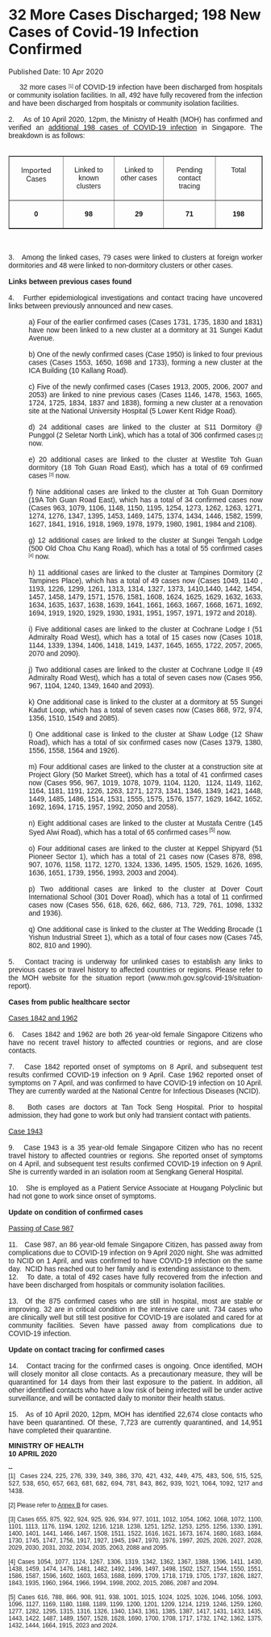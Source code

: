 <html>
    <meta http-equiv="Content-Type" content="text/html; charset=utf-8"/>
    <meta charset="utf-8"/>
    <title>32 More Cases Discharged; 198 New Cases of Covid-19 Infection Confirmed</title>
    <body><h1>32 More Cases Discharged; 198 New Cases of Covid-19 Infection Confirmed</h1>
    <p>Published Date: 10 Apr 2020</p> <div style="text-align: justify;"><span style="font-family: Arial; font-size: 14px;">&nbsp; &nbsp;&nbsp; 32 more cases <span style="font-size: 10px;"><sup>[1]</sup> </span>of COVID-19 infection have been discharged from hospitals or community isolation facilities. In all, 492 have fully recovered from the infection and have been discharged from hospitals or community isolation facilities. <br><br></span><span style="font-family: Arial; font-size: 14px;">2. &nbsp;&nbsp; As of 10 April 2020, 12pm, the Ministry of Health (MOH) has confirmed and verified an <a title="additional 198 cases of COVID-19 infection" href="/docs/librariesprovider5/pressroom/press-releases/annex10-4rev.pdf?sfvrsn=cc61b2b5_2">additional 198 cases of COVID-19 infection</a>&nbsp;in Singapore. The breakdown is as follows: </span></div><div style="text-align: justify;"><span style="font-family: Arial; font-size: 14px;"><br></span></div><div style="text-align: justify;"><span style="font-family: Arial; font-size: 14px;"> </span><table border="1" cellspacing="0" cellpadding="0"> <tbody><tr> <td width="120" valign="top"> <p align="center"><span style="font-size: 14px;">Imported C<span style="font-family: Arial;">ases</span></span></p> </td> <td width="120" valign="top"> <p align="center"><span style="font-family: Arial; font-size: 14px;">Linked to known clusters</span></p> </td> <td width="120" valign="top"> <p align="center"><span style="font-family: Arial; font-size: 14px;">Linked to other cases</span></p> </td> <td width="120" valign="top"> <p align="center"><span style="font-family: Arial; font-size: 14px;">Pending contact tracing </span></p> </td> <td width="120" valign="top"> <p align="center"><span style="font-family: Arial; font-size: 14px;">Total</span></p> </td> </tr> <tr> <td width="120" valign="top"> <p align="center"><span style="font-family: Arial; font-size: 14px;"><strong>0</strong></span></p> </td> <td width="120" valign="top"> <p align="center"><span style="font-family: Arial; font-size: 14px;"><strong>98</strong></span></p> </td> <td width="120" valign="top"> <p align="center"><span style="font-family: Arial; font-size: 14px;"><strong>29</strong></span></p> </td> <td width="120" valign="top"> <p align="center"><span style="font-family: Arial; font-size: 14px;"><strong>71</strong></span></p> </td> <td width="120" valign="top"> <p align="center"><strong><span style="font-family: Arial; font-size: 14px;">198</span></strong></p> </td> </tr> </tbody></table><span style="font-family: Arial; font-size: 14px;"> <br><br>3. &nbsp; Among the linked cases, 79 cases were linked to clusters at foreign worker dormitories and 48 were linked to non-dormitory clusters or other cases.<br><br></span></div><div style="text-align: justify;"><span style="font-family: Arial; font-size: 14px;"><strong>Links between previous cases found<br><br></strong></span></div><div style="text-align: justify;"><span style="font-family: Arial; font-size: 14px;">4. &nbsp; Further epidemiological investigations and contact tracing have uncovered links between previously announced and new cases.<br><br></span></div><div style="text-align: justify; margin-left: 40px;"><span style="font-family: Arial; font-size: 14px;">a)&nbsp;Four of the earlier confirmed cases (Cases 1731, 1735, 1830 and 1831) have now been linked to a new cluster at a dormitory at 31 Sungei Kadut Avenue.<br><br></span><span style="font-family: Arial; font-size: 14px;">b)&nbsp;One of the newly confirmed cases (Case 1950) is linked to four previous cases (Cases 1553, 1650, 1698 and 1733), forming a new cluster at the ICA Building (10 Kallang Road). <br><br></span><span style="font-family: Arial; font-size: 14px;">c)&nbsp;Five of the newly confirmed cases (Cases 1913, 2005, 2006, 2007 and 2053) are linked to nine previous cases (Cases 1146, 1478, 1563, 1665, 1724, 1725, 1834, 1837 and 1838), forming a new cluster at a renovation site at the National University Hospital (5 Lower Kent Ridge Road).<br><br></span><span style="font-family: Arial; font-size: 14px;">d)&nbsp;24 additional cases are linked to the cluster at S11 Dormitory @ Punggol (2 Seletar North Link), which has a total of 306 confirmed cases<span style="font-size: 10px;"> [2]</span> now. <br><br></span><span style="font-family: Arial; font-size: 14px;">e)&nbsp;20 additional cases are linked to the cluster at Westlite Toh Guan dormitory (18 Toh Guan Road East), which has a total of 69 confirmed cases <span style="font-size: 10px;"><sup>[3]</sup></span> now. <br><br></span><span style="font-family: Arial; font-size: 14px;">f)&nbsp;Nine additional cases are linked to the cluster at Toh Guan Dormitory (19A Toh Guan Road East), which has a total of 34 confirmed cases now (Cases 963, 1079, 1106, 1148, 1150, 1195, 1254, 1273, 1262, 1263, 1271, 1274, 1276, 1347, 1395, 1453, 1469, 1475, 1374, 1434, 1446, 1582, 1599, 1627, 1841, 1916, 1918, 1969, 1978, 1979, 1980, 1981, 1984 and 2108).<br><br></span><span style="font-family: Arial; font-size: 14px;">g)&nbsp;12 additional cases are linked to the cluster at Sungei Tengah Lodge (500 Old Choa Chu Kang Road), which has a total of 55 confirmed cases <span style="font-size: 10px;"><sup>[4]</sup></span> now.<br><br></span><span style="font-family: Arial; font-size: 14px;">h)&nbsp;11 additional cases are linked to the cluster at Tampines Dormitory (2 Tampines Place), which has a total of 49 cases now (Cases 1049, 1140 , 1193, 1226, 1299, 1261, 1313, 1314, 1327, 1373, 1410,1440, 1442, 1454, 1457, 1458, 1479, 1571, 1576, 1581, 1608, 1624, 1625, 1629, 1632, 1633, 1634, 1635, 1637, 1638, 1639, 1641, 1661, 1663, 1667, 1668, 1671, 1692, 1694, 1919, 1920, 1929, 1930, 1931, 1951, 1957, 1971, 1972 and 2018).<br><br></span><span style="font-family: Arial; font-size: 14px;">i)&nbsp;Five additional cases are linked to the cluster at Cochrane Lodge I (51 Admiralty Road West), which has a total of 15 cases now (Cases 1018, 1144, 1339, 1394, 1406, 1418, 1419, 1437, 1645, 1655, 1722, 2057, 2065, 2070 and 2090). <br><br></span><span style="font-family: Arial; font-size: 14px;">j)&nbsp;Two additional cases are linked to the cluster at Cochrane Lodge II (49 Admiralty Road West), which has a total of seven cases now (Cases 956, 967, 1104, 1240, 1349, 1640 and 2093).<br><br></span><span style="font-family: Arial; font-size: 14px;">k)&nbsp;One additional case is linked to the cluster at a dormitory at 55 Sungei Kadut Loop, which has a total of seven cases now (Cases 868, 972, 974, 1356, 1510, 1549 and 2085).<br><br></span><span style="font-family: Arial; font-size: 14px;">l)&nbsp;One additional case is linked to the cluster at Shaw Lodge (12 Shaw Road), which has a total of six confirmed cases now (Cases 1379, 1380, 1556, 1558, 1564 and 1926). <br><br></span><span style="font-family: Arial; font-size: 14px;">m)&nbsp;Four additional cases are linked to the cluster at a construction site at Project Glory (50 Market Street), which has a total of 41 confirmed cases now (Cases 956, 967, 1019, 1078, 1079, 1104, 1120,&nbsp; 1124, 1149, 1162, 1164, 1181, 1191, 1226, 1263, 1271, 1273, 1341, 1346, 1349, 1421, 1448, 1449, 1485, 1486, 1514, 1531, 1555, 1575, 1576, 1577, 1629, 1642, 1652, 1692, 1694, 1715, 1957, 1992, 2050 and 2058).<br><br></span><span style="font-family: Arial; font-size: 14px;">n)&nbsp;Eight additional cases are linked to the cluster at Mustafa Centre (145 Syed Alwi Road), which has a total of 65 confirmed cases<sup><span style="font-size: 10px;"> [5]</span></sup> now. <br><br></span><span style="font-family: Arial; font-size: 14px;">o)&nbsp;Four additional cases are linked to the cluster at Keppel Shipyard (51 Pioneer Sector 1), which has a total of 21 cases now (Cases 878, 898, 907, 1076, 1158, 1172, 1270, 1324, 1336, 1495, 1505, 1529, 1626, 1695, 1636, 1651, 1739, 1956, 1993, 2003 and 2004). <br><br></span><span style="font-family: Arial; font-size: 14px;">p)&nbsp;Two additional cases are linked to the cluster at Dover Court International School (301 Dover Road), which has a total of 11 confirmed cases now (Cases 556, 618, 626, 662, 686, 713, 729, 761, 1098, 1332 and 1936). <br><br></span><span style="font-family: Arial; font-size: 14px;">q)&nbsp;One additional case is linked to the cluster at The Wedding Brocade (1 Yishun Industrial Street 1), which as a total of four cases now (Cases 745, 802, 810 and 1990). </span></div><div style="text-align: justify;"><span style="font-family: Arial; font-size: 14px;"><br>5. &nbsp; Contact tracing is underway for unlinked cases to establish any links to previous cases or travel history to affected countries or regions. Please refer to the MOH website for the situation report (www.moh.gov.sg/covid-19/situation-report).<br><br><strong>C</strong></span><span style="font-family: Arial; font-size: 14px;"><strong>ases from public healthcare sector</strong></span></div><div style="text-align: justify;"><span style="font-family: Arial; font-size: 14px;"><br><u>Cases 1842 and 1962</u></span></div><div style="text-align: justify;"><span style="font-family: Arial; font-size: 14px;"><br>6. &nbsp; Cases 1842 and 1962 are both 26 year-old female Singapore Citizens who have no recent travel history to affected countries or regions, and are close contacts. <br><br></span></div><div style="text-align: justify;"><span style="font-family: Arial; font-size: 14px;">7. &nbsp; Case 1842 reported onset of symptoms on 8 April, and subsequent test results confirmed COVID-19 infection on 9 April. Case 1962 reported onset of symptoms on 7 April, and was confirmed to have COVID-19 infection on 10 April. They are currently warded at the National Centre for Infectious Diseases (NCID).<br></span></div><div style="text-align: justify;"><span style="font-family: Arial; font-size: 14px;"><br>8. &nbsp; Both cases are doctors at Tan Tock Seng Hospital. Prior to hospital admission, they had gone to work but only had transient contact with patients. <br><br></span></div><div style="text-align: justify;"><span style="font-family: Arial; font-size: 14px;"><u>Case 1943</u></span></div><div style="text-align: justify;"><span style="font-family: Arial; font-size: 14px;"><br>9. &nbsp; Case 1943 is a 35 year-old female Singapore Citizen who has no recent travel history to affected countries or regions. She reported onset of symptoms on 4 April, and subsequent test results confirmed COVID-19 infection on 9 April. She is currently warded in an isolation room at Sengkang General Hospital. </span></div><div style="text-align: justify;"><span style="font-family: Arial; font-size: 14px;"><br>10. &nbsp; She is employed as a Patient Service Associate at Hougang Polyclinic but had not gone to work since onset of symptoms. </span></div><div style="text-align: justify;"><span style="font-family: Arial; font-size: 14px;"><br><strong>Update on condition of confirmed cases</strong></span></div><div style="text-align: justify;"><span style="font-family: Arial; font-size: 14px;"><br><u>Passing of Case 987</u></span></div><div style="text-align: justify;"><span style="font-family: Arial; font-size: 14px;"><br>11. &nbsp; Case 987, an 86 year-old female Singapore Citizen, has passed away from complications due to COVID-19 infection on 9 April 2020 night. She was admitted to NCID on 1 April, and was confirmed to have COVID-19 infection on the same day.&nbsp; NCID has reached out to her family and is extending assistance to them. <br></span></div><div style="text-align: justify;"><span style="font-family: Arial; font-size: 14px;">12. &nbsp; To date, a total of 492 cases have fully recovered from the infection and have been discharged from hospitals or community isolation facilities. </span></div><div style="text-align: justify;"><span style="font-family: Arial; font-size: 14px;"><br>13.&nbsp; Of the 875 confirmed cases who are still in hospital, most are stable or improving. 32 are in critical condition in the intensive care unit. 734 cases who are clinically well but still test positive for COVID-19 are isolated and cared for at community facilities. Seven have passed away from complications due to COVID-19 infection.</span></div><div style="text-align: justify;"><span style="font-family: Arial; font-size: 14px;"><br><strong>Update on contact tracing for confirmed cases </strong></span></div><div style="text-align: justify;"><span style="font-family: Arial; font-size: 14px;"><br>14. &nbsp; Contact tracing for the confirmed cases is ongoing. Once identified, MOH will closely monitor all close contacts. As a precautionary measure, they will be quarantined for 14 days from their last exposure to the patient. In addition, all other identified contacts who have a low risk of being infected will be under active surveillance, and will be contacted daily to monitor their health status. <br><br></span></div><div style="text-align: justify;"><span style="font-family: Arial; font-size: 14px;">15. &nbsp; As of 10 April 2020, 12pm, MOH has identified 22,674 close contacts who have been quarantined. Of these, 7,723 are currently quarantined, and 14,951 have completed their quarantine.</span></div><div style="text-align: justify;"><span style="font-size: 12px;"><span style="font-family: Arial; font-size: 12px;"><br><strong><span style="font-size: 14px;">MINISTRY OF HEALTH<br>10 APRIL 2020</span><br><br>--<br></strong>[1]&nbsp; </span>Cases 224, 225, 276, 339, 349, 386, 370, 421, 432, 449, 475, 483, 506, 515, 525, 527, 538, 650, 657, 663, 681, 682, 694, 781, 843, 862, 939, 1021, 1064, 1092, 1217 and 1438.</span><span style="font-family: Arial;"><span style="font-size: 12px;"><strong>&nbsp;<br><br></strong>[2] Please refer to <a title="MOH Press Release - Annex B (10 Apr 2020)" href="/docs/librariesprovider5/pressroom/press-releases/moh-press-release---annex-b-(10-apr-2020).pdf?sfvrsn=59f1a0a8_0">Annex B</a> for cases.<br><br>[3]&nbsp;Cases 655, 875, 922, 924, 925, 926, 934, 977, 1011, 1012, 1054, 1062, 1068, 1072, 1100, 1101, 1113, 1176, 1194, 1202, 1216, 1218, 1238, 1251, 1252, 1253, 1255, 1256, 1330, 1391, 1400, 1401, 1441, 1466, 1467, 1508, 1511, 1522, 1616, 1621, 1673, 1674, 1680, 1683, 1684, 1730, 1745, 1747, 1756, 1917, 1927, 1945, 1947, 1970, 1976, 1997, 2025, 2026, 2027, 2028, 2029, 2030, 2031, 2032, 2034, 2035, 2063, 2088 and 2095.<br><br>[4]&nbsp;Cases 1054, 1077, 1124, 1267, 1306, 1319, 1342, 1362, 1367, 1388, 1396, 1411, 1430, 1438, 1459, 1474, 1476, 1481, 1482, 1492, 1496, 1497, 1498, 1502, 1527, 1544, 1550, 1551, 1586, 1587, 1596, 1602, 1603, 1653, 1688, 1699, 1709, 1718, 1719, 1705, 1737, 1826, 1827, 1843, 1935, 1960, 1964, 1966, 1994, 1998, 2002, 2015, 2086, 2087 and 2094.<br><br>[5]&nbsp;Cases 616, 788, 866, 908, 911, 938, 1001, 1015, 1024, 1025, 1026, 1046, 1056, 1093, 1096, 1127, 1169, 1180, 1188, 1189, 1199, 1200, 1201, 1209, 1214, 1219, 1246, 1259, 1260, 1277, 1282, 1295, 1315, 1316, 1326, 1340, 1343, 1361, 1385, 1387, 1417, 1431, 1433, 1435, 1443, 1422, 1487, 1489, 1507, 1528, 1628, 1690, 1700, 1708, 1717, 1732, 1742, 1362, 1375, 1432, 1444, 1664, 1915, 2023 and 2024.</span></span><br></div></body>
</html>